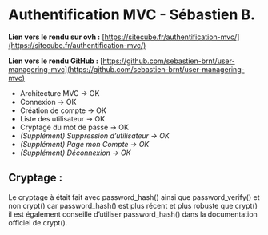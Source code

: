 # Authentification MVC - Sébastien B.

**Lien vers le rendu sur ovh :** [https://sitecube.fr/authentification-mvc/](https://sitecube.fr/authentification-mvc/)

**Lien vers le rendu GitHub :** [https://github.com/sebastien-brnt/user-managering-mvc](https://github.com/sebastien-brnt/user-managering-mvc)

- Architecture MVC → OK
- Connexion → OK
- Création de compte → OK
- Liste des utilisateur → OK
- Cryptage du mot de passe → OK
- *(Supplément) Suppression d’utilisateur → OK*
- *(Supplément) Page mon Compte → OK*
- *(Supplément) Déconnexion → OK*

## Cryptage :

Le cryptage à était fait avec password_hash() ainsi que password_verify() et non crypt() car password_hash() est plus récent et plus robuste que crypt() il est également conseillé d’utiliser password_hash() dans la documentation officiel de crypt().